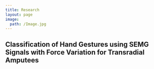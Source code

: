 ```yaml
---
title: Research
layout: page
image:
  path: /Image.jpg
---
```


## Classification of Hand Gestures using SEMG Signals with Force Variation for Transradial Amputees
